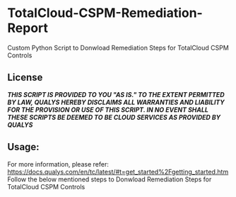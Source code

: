 # TotalCloud-CSPM-Remediation-Report
Custom Python Script to Donwload Remediation Steps for TotalCloud CSPM Controls

## License
_**THIS SCRIPT IS PROVIDED TO YOU "AS IS."  TO THE EXTENT PERMITTED BY LAW, QUALYS HEREBY DISCLAIMS ALL WARRANTIES AND LIABILITY FOR THE PROVISION OR USE OF THIS SCRIPT.  IN NO EVENT SHALL THESE SCRIPTS BE DEEMED TO BE CLOUD SERVICES AS PROVIDED BY QUALYS**_

## Usage:
For more information, please refer: https://docs.qualys.com/en/tc/latest/#t=get_started%2Fgetting_started.htm
Follow the below mentioned steps to Donwload Remediation Steps for TotalCloud CSPM Controls
